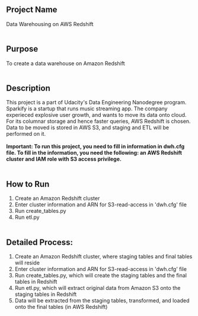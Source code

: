 ## Project Name
Data Warehousing on AWS Redshift<br><br>
## Purpose
To create a data warehouse on Amazon Redshift<br><br>
## Description
This project is a part of Udacity's Data Engineering Nanodegree program. Sparkify is a startup that runs music streaming app. The company experieced explosive user growth, and wants to move its data onto cloud. For its columnar storage and hence faster queries, AWS Redshift is chosen. Data to be moved is stored in AWS S3, and staging and ETL will be performed on it.<br><br>
<strong>Important:
To run this project, you need to fill in information in dwh.cfg file.
To fill in the information, you need the following: an AWS Redshift cluster and IAM role with S3 access privilege.</strong><br><br>
## How to Run
1. Create an Amazon Redshift cluster
2. Enter cluster information and ARN for S3-read-access in 'dwh.cfg' file
3. Run create_tables.py
4. Run etl.py<br><br>
## Detailed Process:
1. Create an Amazon Redshift cluster, where staging tables and final tables will reside
2. Enter cluster information and ARN for S3-read-access in 'dwh.cfg' file
3. Run create_tables.py, which will create the staging tables and the final tables in Redshift
4. Run etl.py, which will extract original data from Amazon S3 onto the staging tables in Redshift
5. Data will be extracted from the staging tables, transformed, and loaded onto the final tables (in AWS Redshift)
